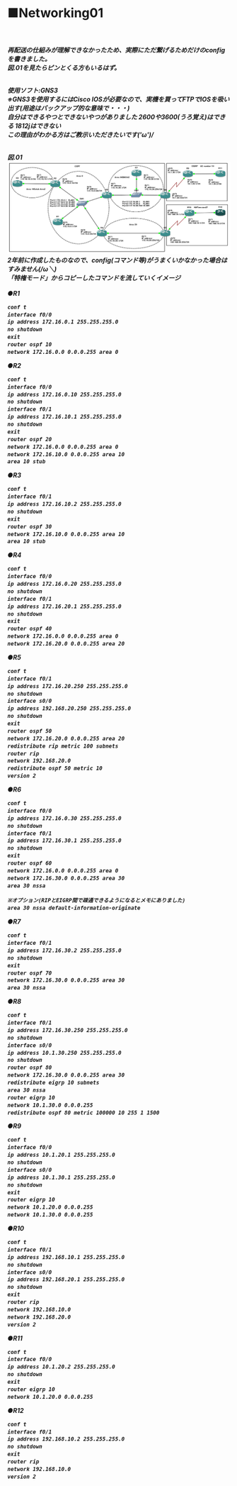 <h1>■Networking01</h1><br>
<h5>再配送の仕組みが理解できなかったため、実際にただ繋げるためだけのconfigを書きました。<br>図.01を見たらピンとくる方もいるはず。<br><br>

使用ソフト:GNS3<br>
※GNS3を使用するにはCisco IOSが必要なので、実機を買ってFTPでIOSを吸い出す(用途はバックアップ的な意味で・・・)<br>
自分はできるやつとできないやつがありました 2600や3600(うろ覚え)はできる 1812jはできない<br>
この理由がわかる方はご教示いただきたいです\(*'ω'*)/<br><br>

図.01<br>
<img src="https://raw.githubusercontent.com/sola-akiduki/networking_info/master/NetworkConfig/images/Networking01.PNG"><br>2年前に作成したものなので、config(コマンド等)がうまくいかなかった場合はすみません(/ω＼)<br>
「特権モード」からコピーしたコマンドを流していくイメージ<br><br>
●R1
```html
conf t
interface f0/0
ip address 172.16.0.1 255.255.255.0
no shutdown
exit
router ospf 10
network 172.16.0.0 0.0.0.255 area 0
```
●R2
```html
conf t
interface f0/0
ip address 172.16.0.10 255.255.255.0
no shutdown
interface f0/1
ip address 172.16.10.1 255.255.255.0
no shutdown
exit
router ospf 20
network 172.16.0.0 0.0.0.255 area 0
network 172.16.10.0 0.0.0.255 area 10
area 10 stub
```
●R3
```html
conf t
interface f0/1
ip address 172.16.10.2 255.255.255.0
no shutdown
exit
router ospf 30
network 172.16.10.0 0.0.0.255 area 10
area 10 stub
```
●R4
```html
conf t
interface f0/0
ip address 172.16.0.20 255.255.255.0
no shutdown
interface f0/1 
ip address 172.16.20.1 255.255.255.0
no shutdown
exit
router ospf 40
network 172.16.0.0 0.0.0.255 area 0
network 172.16.20.0 0.0.0.255 area 20
```
●R5
```html
conf t
interface f0/1
ip address 172.16.20.250 255.255.255.0
no shutdown
interface s0/0
ip address 192.168.20.250 255.255.255.0
no shutdown
exit
router ospf 50
network 172.16.20.0 0.0.0.255 area 20
redistribute rip metric 100 subnets
router rip
network 192.168.20.0
redistribute ospf 50 metric 10
version 2
```
●R6
```html
conf t
interface f0/0
ip address 172.16.0.30 255.255.255.0
no shutdown
interface f0/1
ip address 172.16.30.1 255.255.255.0
no shutdown
exit
router ospf 60
network 172.16.0.0 0.0.0.255 area 0
network 172.16.30.0 0.0.0.255 area 30
area 30 nssa

※オプション(RIPとEIGRP間で疎通できるようになるとメモにありました)
area 30 nssa default-information-originate
```
●R7
```html
conf t
interface f0/1
ip address 172.16.30.2 255.255.255.0
no shutdown
exit
router ospf 70
network 172.16.30.0 0.0.0.255 area 30
area 30 nssa
```
●R8
```html
conf t
interface f0/1
ip address 172.16.30.250 255.255.255.0
no shutdown
interface s0/0
ip address 10.1.30.250 255.255.255.0
no shutdown
router ospf 80
network 172.16.30.0 0.0.0.255 area 30
redistribute eigrp 10 subnets
area 30 nssa
router eigrp 10
network 10.1.30.0 0.0.0.255
redistribute ospf 80 metric 100000 10 255 1 1500
```
●R9
```html
conf t
interface f0/0
ip address 10.1.20.1 255.255.255.0
no shutdown
interface s0/0
ip address 10.1.30.1 255.255.255.0
no shutdown
exit
router eigrp 10
network 10.1.20.0 0.0.0.255
network 10.1.30.0 0.0.0.255
```
●R10
```html
conf t
interface f0/1
ip address 192.168.10.1 255.255.255.0
no shutdown
interface s0/0
ip address 192.168.20.1 255.255.255.0
no shutdown
exit
router rip
network 192.168.10.0
network 192.168.20.0
version 2
```
●R11
```html
conf t
interface f0/0
ip address 10.1.20.2 255.255.255.0
no shutdown
exit
router eigrp 10
network 10.1.20.0 0.0.0.255
```
●R12
```html
conf t
interface f0/1
ip address 192.168.10.2 255.255.255.0
no shutdown
exit
router rip
network 192.168.10.0
version 2
```
